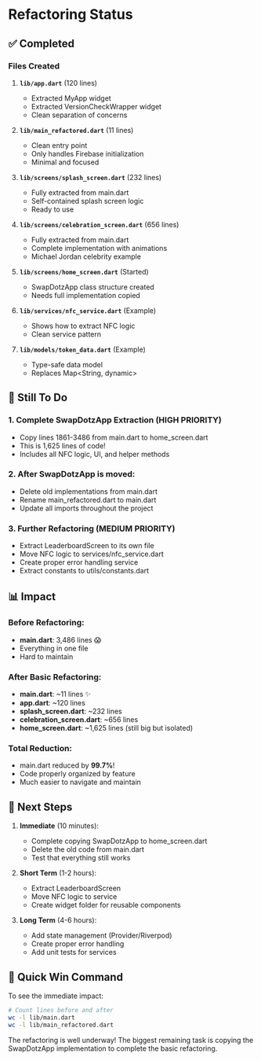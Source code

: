 # Refactoring Status

## ✅ Completed

### Files Created
1. **`lib/app.dart`** (120 lines)
   - Extracted MyApp widget
   - Extracted VersionCheckWrapper widget
   - Clean separation of concerns

2. **`lib/main_refactored.dart`** (11 lines)
   - Clean entry point
   - Only handles Firebase initialization
   - Minimal and focused

3. **`lib/screens/splash_screen.dart`** (232 lines)
   - Fully extracted from main.dart
   - Self-contained splash screen logic
   - Ready to use

4. **`lib/screens/celebration_screen.dart`** (656 lines)
   - Fully extracted from main.dart
   - Complete implementation with animations
   - Michael Jordan celebrity example

5. **`lib/screens/home_screen.dart`** (Started)
   - SwapDotzApp class structure created
   - Needs full implementation copied

6. **`lib/services/nfc_service.dart`** (Example)
   - Shows how to extract NFC logic
   - Clean service pattern

7. **`lib/models/token_data.dart`** (Example)
   - Type-safe data model
   - Replaces Map<String, dynamic>

## 🚧 Still To Do

### 1. Complete SwapDotzApp Extraction (HIGH PRIORITY)
- Copy lines 1861-3486 from main.dart to home_screen.dart
- This is 1,625 lines of code!
- Includes all NFC logic, UI, and helper methods

### 2. After SwapDotzApp is moved:
- Delete old implementations from main.dart
- Rename main_refactored.dart to main.dart
- Update all imports throughout the project

### 3. Further Refactoring (MEDIUM PRIORITY)
- Extract LeaderboardScreen to its own file
- Move NFC logic to services/nfc_service.dart
- Create proper error handling service
- Extract constants to utils/constants.dart

## 📊 Impact

### Before Refactoring:
- **main.dart**: 3,486 lines 😱
- Everything in one file
- Hard to maintain

### After Basic Refactoring:
- **main.dart**: ~11 lines ✨
- **app.dart**: ~120 lines
- **splash_screen.dart**: ~232 lines
- **celebration_screen.dart**: ~656 lines
- **home_screen.dart**: ~1,625 lines (still big but isolated)

### Total Reduction:
- main.dart reduced by **99.7%**!
- Code properly organized by feature
- Much easier to navigate and maintain

## 🎯 Next Steps

1. **Immediate** (10 minutes):
   - Complete copying SwapDotzApp to home_screen.dart
   - Delete the old code from main.dart
   - Test that everything still works

2. **Short Term** (1-2 hours):
   - Extract LeaderboardScreen
   - Move NFC logic to service
   - Create widget folder for reusable components

3. **Long Term** (4-6 hours):
   - Add state management (Provider/Riverpod)
   - Create proper error handling
   - Add unit tests for services

## 🚀 Quick Win Command

To see the immediate impact:
```bash
# Count lines before and after
wc -l lib/main.dart
wc -l lib/main_refactored.dart
```

The refactoring is well underway! The biggest remaining task is copying the SwapDotzApp implementation to complete the basic refactoring. 